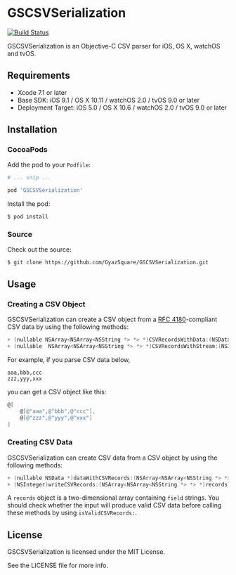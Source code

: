 GSCSVSerialization
==================
[![Build Status](https://travis-ci.org/GyazSquare/GSCSVSerialization.svg?branch=master)](https://travis-ci.org/GyazSquare/GSCSVSerialization)

GSCSVSerialization is an Objective-C CSV parser for iOS, OS X, watchOS and tvOS.

## Requirements

* Xcode 7.1 or later
* Base SDK: iOS 9.1 / OS X 10.11 / watchOS 2.0 / tvOS 9.0 or later
* Deployment Target: iOS 5.0 / OS X 10.6 / watchOS 2.0 / tvOS 9.0  or later

## Installation

### CocoaPods

Add the pod to your `Podfile`:

```ruby
# ... snip ...

pod 'GSCSVSerialization'
```

Install the pod:

```shell
$ pod install
```

### Source

Check out the source:

```shell
$ git clone https://github.com/GyazSquare/GSCSVSerialization.git
```

## Usage

### Creating a CSV Object

GSCSVSerialization can create a CSV object from a [RFC 4180](https://tools.ietf.org/html/rfc4180)-compliant CSV data by using the following methods:

```objective-c
+ (nullable NSArray<NSArray<NSString *> *> *)CSVRecordsWithData:(NSData *)data encoding:(NSStringEncoding)encoding options:(GSCSVReadingOptions)opt error:(NSError **)error;
+ (nullable  NSArray<NSArray<NSString *> *> *)CSVRecordsWithStream:(NSInputStream *)stream encoding:(NSStringEncoding)encoding options:(GSCSVReadingOptions)opt error:(NSError **)error;
```

For example, if you parse CSV data below,

```text
aaa,bbb,ccc
zzz,yyy,xxx
```

you can get a CSV object like this:

```objective-c
@[
    @[@"aaa",@"bbb",@"ccc"],
    @[@"zzz",@"yyy",@"xxx"]
]
```

### Creating CSV Data

GSCSVSerialization can create CSV data from a CSV object by using the following methods:

```objective-c
+ (nullable NSData *)dataWithCSVRecords:(NSArray<NSArray<NSString *> *> *)records encoding:(NSStringEncoding)encoding options:(GSCSVWritingOptions)opt error:(NSError **)error;
+ (NSInteger)writeCSVRecords:(NSArray<NSArray<NSString *> *> *)records toStream:(NSOutputStream *)stream encoding:(NSStringEncoding)encoding options:(GSCSVWritingOptions)opt error:(NSError **)error;
```

A `records` object is a two-dimensional array containing `field` strings. You should check whether the input will produce valid CSV data before calling these methods by using `isValidCSVRecords:`.

## License

GSCSVSerialization is licensed under the MIT License.

See the LICENSE file for more info.
